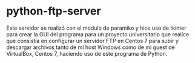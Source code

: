 # python-ftp-server

Este servidor se realizó con el modulo de paramiko y hice uso de tkinter para crear la GUI del programa para un proyecto universitario que realice que consistía en configurar un servidor FTP en Centos 7 para subir y descargar archivos tanto de mi host Windows como de mi guest de VirtualBox, Centos 7, haciendo uso de este programa de Python.
